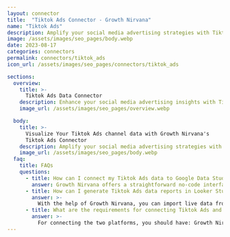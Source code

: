 ```yaml
---
layout: connector
title:  "Tiktok Ads Connector - Growth Nirvana"
name: "Tiktok Ads"
description: Amplify your social media advertising strategies with Tiktok Ads insights integrated into Looker Studio.
image: /assets/images/seo_pages/body.webp
date: 2023-08-17
categories: connectors
permalink: connectors/tiktok_ads
icon_url: /assets/images/seo_pages/connectors/tiktok_ads

sections:
  overview:
    title: >-
      Tiktok Ads Data Connector
    description: Enhance your social media advertising insights with Tiktok Ads integration. Seamlessly merge advertising performance data from Tiktok Ads with Looker Studio's analytical capabilities, unlocking insights that shape ad strategies, audience engagement, and campaign success.
    image_url: /assets/images/seo_pages/overview.webp

  body:
    title: >-
      Visualize Your Tiktok Ads channel data with Growth Nirvana's
      Tiktok Ads Connector
    description: Amplify your social media advertising strategies with Tiktok Ads insights integrated into Looker Studio.
    image_url: /assets/images/seo_pages/body.webp
  faq:
    title: FAQs
    questions:
      - title: How can I connect my Tiktok Ads data to Google Data Studio/Looker Studio?
        answer: Growth Nirvana offers a straightforward no-code interface to connect to Tiktok Ads data sources.
      - title: How can I generate Tiktok Ads data reports in Looker Studio?
        answer: >-
          With the help of Growth Nirvana, you can import live data from Tiktok Ads into Looker Studio. These data can be viewed in charts, tables, and dashboards to generate branded reports that can be shared instantly.
      - title: What are the requirements for connecting Tiktok Ads and Looker Studio?
        answer: >-
          For connecting the two platforms, you should have: Growth Nirvana Account and Tiktok Ads Ads Account
---
```

